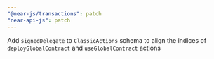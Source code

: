```yaml
---
"@near-js/transactions": patch
"near-api-js": patch
---
```


Add `signedDelegate` to `ClassicActions` schema to align the indices of `deployGlobalContract` and `useGlobalContract` actions
